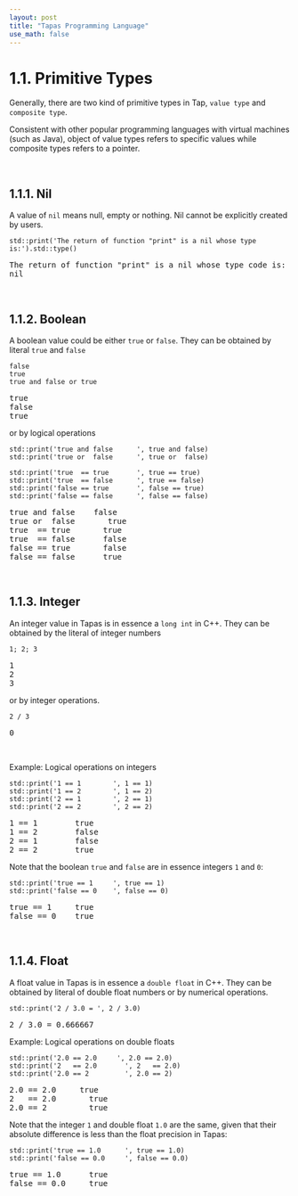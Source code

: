 ```yaml
---
layout: post
title: "Tapas Programming Language"
use_math: false
---
```




# 1.1. Primitive Types

Generally, there are two kind of primitive types in Tap, ``value type`` and ``composite type``. 

Consistent with other popular programming languages with virtual machines (such as Java), object of value types refers to specific values while composite types refers to a pointer.

<br>

## 1.1.1. Nil

A value of `nil` means null, empty or nothing. Nil cannot be explicitly created by users.

```tapas
std::print('The return of function "print" is a nil whose type is:').std::type()
```
<pre class='Tapas-Return'>
The return of function "print" is a nil whose type code is:
nil
</pre>

<br>

## 1.1.2. Boolean

A boolean value could be either `true` or `false`. They can be obtained by literal ``true`` and ``false`` 

```tapas
false
true
true and false or true
```
<pre class='Tapas-Return'>
true
false
true
</pre>


or by logical operations

```tapas
std::print('true and false      ', true and false)
std::print('true or  false      ', true or  false)

std::print('true  == true       ', true == true)
std::print('true  == false      ', true == false)
std::print('false == true       ', false == true)
std::print('false == false      ', false == false)
```
<pre class='Tapas-Return'>
true and false    false
true or  false       true
true  == true       true
true  == false      false
false == true       false
false == false      true
</pre>
<br>


## 1.1.3. Integer

An integer value in Tapas is in essence a `long int` in C++. They can be obtained by the literal of integer numbers

```tapas
1; 2; 3
```
<pre class='Tapas-Return'>
1
2
3
</pre>

or by integer operations.

```tapas
2 / 3
```
<pre class='Tapas-Return'>
0
</pre>
<br>

Example: Logical operations on integers

```tapas
std::print('1 == 1        ', 1 == 1)
std::print('1 == 2        ', 1 == 2)
std::print('2 == 1        ', 2 == 1)
std::print('2 == 2        ', 2 == 2)
```
<pre class='Tapas-Return'>
1 == 1        true
1 == 2        false
2 == 1        false
2 == 2        true
</pre>
Note that the boolean ``true`` and ``false`` are in essence integers ``1`` and ``0``:

```tapas
std::print('true == 1     ', true == 1)
std::print('false == 0    ', false == 0)
```
<pre class='Tapas-Return'>
true == 1     true
false == 0    true
</pre>
<br>


## 1.1.4. Float

A float value in Tapas is in essence a `double float` in C++. They can be obtained by literal of double float numbers or by numerical operations.

```tapas
std::print('2 / 3.0 = ', 2 / 3.0)
```
<pre class='Tapas-Return'>
2 / 3.0 = 0.666667
</pre>
Example: Logical operations on double floats

```tapas
std::print('2.0 == 2.0     ', 2.0 == 2.0)
std::print('2   == 2.0       ', 2   == 2.0)
std::print('2.0 == 2         ', 2.0 == 2)
```
<pre class='Tapas-Return'>
2.0 == 2.0     true
2   == 2.0       true
2.0 == 2         true
</pre>

Note that the integer ``1`` and double float ``1.0`` are the same, given that their absolute difference is less than the float precision in Tapas:

```tapas
std::print('true == 1.0      ', true == 1.0)
std::print('false == 0.0     ', false == 0.0)
```
<pre class='Tapas-Return'>
true == 1.0      true
false == 0.0     true
</pre>
